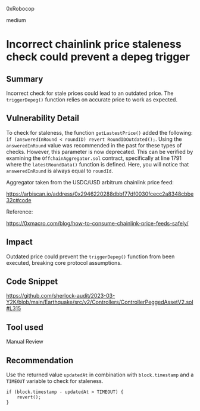 0xRobocop

medium

# Incorrect chainlink price staleness check could prevent a depeg trigger

## Summary

Incorrect check for stale prices could lead to an outdated price. The `triggerDepeg()` function relies on accurate price to work as expected.

## Vulnerability Detail

To check for staleness, the function `getLastestPrice()` added the following: `if (answeredInRound < roundID) revert RoundIDOutdated();`. Using the `answeredInRound` value was recommended in the past for these types of checks. However, this parameter is now deprecated. This can be verified by examining the `OffchainAggregator.sol` contract, specifically at line 1791 where the `latestRoundData()` function is defined. Here, you will notice that `answeredInRound` is always equal to `roundId`.

Aggregator taken from the USDC/USD arbitrum chainlink price feed:

https://arbiscan.io/address/0x2946220288dbbf77df0030fcecc2a8348cbbe32c#code

Reference:

https://0xmacro.com/blog/how-to-consume-chainlink-price-feeds-safely/

## Impact

Outdated price could prevent the ``triggerDepeg()`` function from been executed, breaking core protocol assumptions.

## Code Snippet

https://github.com/sherlock-audit/2023-03-Y2K/blob/main/Earthquake/src/v2/Controllers/ControllerPeggedAssetV2.sol#L315

## Tool used

Manual Review

## Recommendation

Use the returned value `updatedAt` in combination with `block.timestamp` and a `TIMEOUT` variable to check for staleness.

```solidity
if (block.timestamp - updatedAt > TIMEOUT) {
    revert();
}
```
